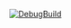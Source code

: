 [![DebugBuild](https://github.com/wataruakimoto/GE3/actions/workflows/DebugBuild.yml/badge.svg)](https://github.com/wataruakimoto/GE3/actions/workflows/DebugBuild.yml)
